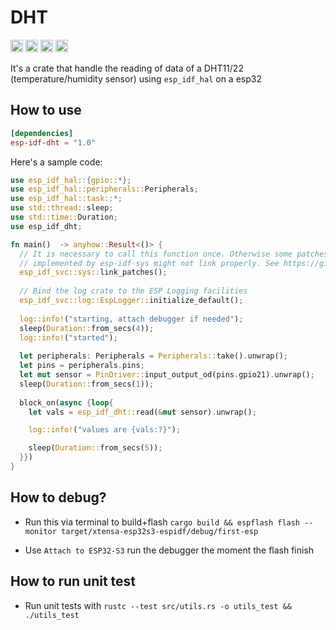 # DHT
<!-- [![Continuous Integration](https://github.com/ClemPera/dht/actions/workflows/rust_ci.yml/badge.svg)](https://github.com/ClemPera/dht/actions/workflows/rust_ci.yml) -->
[<img alt="github" src="https://img.shields.io/badge/github-ClemPera/esp--idf--dht-8da0cb?style=for-the-badge&labelColor=555555&logo=github" height="20">](https://github.com/ClemPera/esp-idf-dht)
[<img alt="crates.io" src="https://img.shields.io/crates/v/esp-idf-dht.svg?style=for-the-badge&color=fc8d62&logo=rust" height="20">](https://crates.io/crates/esp-idf-dht)
[<img alt="docs.rs" src="https://img.shields.io/badge/docs.rs-esp-idf-dht-66c2a5?style=for-the-badge&labelColor=555555&logo=docs.rs" height="20">](https://docs.rs/esp-idf-dht)
[<img alt="build status" src="https://img.shields.io/github/actions/workflow/status/ClemPera/esp-idf-dht/rust_ci.yml?branch=main&style=for-the-badge" height="20">](https://github.com/ClemPera/esp-idf-dht/actions?query=branch%main)

It's a crate that handle the reading of data of a DHT11/22 (temperature/humidity sensor) using `esp_idf_hal` on a esp32

## How to use

```toml
[dependencies]
esp-idf-dht = "1.0"
```


Here's a sample code:

```rust
use esp_idf_hal::{gpio::*};
use esp_idf_hal::peripherals::Peripherals;
use esp_idf_hal::task::*;
use std::thread::sleep;
use std::time::Duration;
use esp_idf_dht;

fn main()  -> anyhow::Result<()> {
  // It is necessary to call this function once. Otherwise some patches to the runtime
  // implemented by esp-idf-sys might not link properly. See https://github.com/esp-rs/esp-idf-template/issues/71
  esp_idf_svc::sys::link_patches();
  
  // Bind the log crate to the ESP Logging facilities
  esp_idf_svc::log::EspLogger::initialize_default();
  
  log::info!("starting, attach debugger if needed");
  sleep(Duration::from_secs(4));
  log::info!("started");
  
  let peripherals: Peripherals = Peripherals::take().unwrap();
  let pins = peripherals.pins;
  let mut sensor = PinDriver::input_output_od(pins.gpio21).unwrap();
  sleep(Duration::from_secs(1));
  
  block_on(async {loop{
    let vals = esp_idf_dht::read(&mut sensor).unwrap();

    log::info!("values are {vals:?}");

    sleep(Duration::from_secs(5));
  }})
}
```

## How to debug?
- Run this via terminal to build+flash `cargo build && espflash flash --monitor target/xtensa-esp32s3-espidf/debug/first-esp`

- Use `Attach to ESP32-S3` run the debugger the moment the flash finish

## How to run unit test
- Run unit tests with `rustc --test src/utils.rs -o utils_test && ./utils_test`
